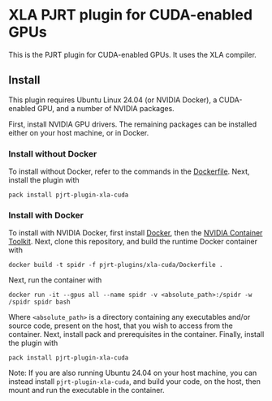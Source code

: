 # XLA PJRT plugin for CUDA-enabled GPUs

This is the PJRT plugin for CUDA-enabled GPUs. It uses the XLA compiler.

## Install

This plugin requires Ubuntu Linux 24.04 (or NVIDIA Docker), a CUDA-enabled GPU, and a number of NVIDIA packages.

First, install NVIDIA GPU drivers. The remaining packages can be installed either on your host machine, or in Docker.

### Install without Docker

To install without Docker, refer to the commands in the [Dockerfile](./Dockerfile). Next, install the plugin with
```
pack install pjrt-plugin-xla-cuda
```

### Install with Docker

To install with NVIDIA Docker, first install [Docker](https://www.docker.com/), then the [NVIDIA Container Toolkit](https://github.com/NVIDIA/nvidia-container-toolkit). Next, clone this repository, and build the runtime Docker container with
```
docker build -t spidr -f pjrt-plugins/xla-cuda/Dockerfile .
```
Next, run the container with
```
docker run -it --gpus all --name spidr -v <absolute_path>:/spidr -w /spidr spidr bash
```
Where `<absolute_path>` is a directory containing any executables and/or source code, present on the host, that you wish to access from the container. Next, install pack and prerequisites in the container. Finally, install the plugin with
```
pack install pjrt-plugin-xla-cuda
```
Note: If you are also running Ubuntu 24.04 on your host machine, you can instead install `pjrt-plugin-xla-cuda`, and build your code, on the host, then mount and run the executable in the container.
